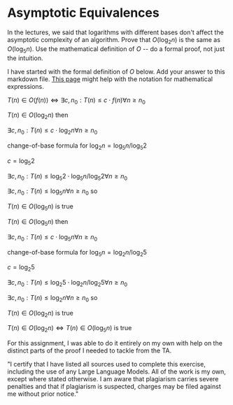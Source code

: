 # Asymptotic Equivalences

In the lectures, we said that logarithms with different bases don't affect the
asymptotic complexity of an algorithm. Prove that $O(\log_{2} n)$ is the same as
$O(\log_{5} n)$. Use the mathematical definition of $O$ -- do a formal proof,
not just the intuition.

I have started with the formal definition of $O$ below. Add your answer to this
markdown file. [This
page](https://docs.github.com/en/get-started/writing-on-github/working-with-advanced-formatting/writing-mathematical-expressions)
might help with the notation for mathematical expressions.

$T(n) \in O(f(n)) \iff \exists c, n_0: T(n) \leq c \cdot f(n) \forall n \geq n_0$


$T(n) \in O(\log_{2} n)$ then 

$\exists c, n_0: T(n) \leq c \cdot \log_{2} n \forall n \geq n_0$

change-of-base formula for $\log_{2} n = \log_{5} n / \log_{5} 2$

$c = \log_{5} 2$

$\exists c, n_0: T(n) \leq \log_{5} 2 \cdot \log_{5} n / \log_{5} 2 \forall n \geq n_0$


$\exists c, n_0: T(n) \leq \log_{5} n \forall n \geq n_0$ so

$T(n) \in O(\log_{5} n)$  is true 


$T(n) \in O(\log_{5} n)$ then 

$\exists c, n_0: T(n) \leq c \cdot \log_{5} n \forall n \geq n_0$

change-of-base formula for $\log_{5} n = \log_{2} n / \log_{2} 5$

$c = \log_{2} 5$

$\exists c, n_0: T(n) \leq \log_{2} 5 \cdot \log_{2} n / \log_{2} 5 \forall n \geq n_0$


$\exists c, n_0: T(n) \leq \log_{2} n \forall n \geq n_0$ so

$T(n) \in O(\log_{2} n)$  is true 

 $T(n) \in O(\log_{2} n) \iff T(n) \in O(\log_{5} n)$ is true 





For this assignment, I was able to do it entirely on my own with help on the distinct parts of the proof I needed to tackle from the TA.

"I certify that I have listed all sources used to complete this exercise, including the use of any Large Language Models. All of the work is my own, except where stated otherwise. I am aware that plagiarism carries severe penalties and that if plagiarism is suspected, charges may be filed against me without prior notice."


